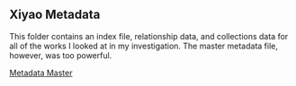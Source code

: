 <h2>Xiyao Metadata</h2>
This folder contains an index file, relationship data, and collections data for all of the works I looked at in my investigation. The master metadata file, however, was too powerful.

[Metadata Master](https://drive.google.com/file/d/14u32Fxojmr5y-Onm4JzRy9jPZQ3EYHlF/view?usp=sharing)
